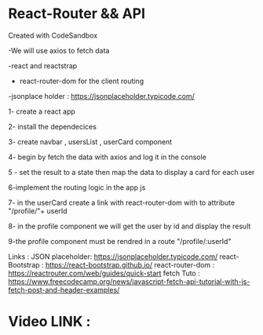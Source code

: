 # React-Router && API
Created with CodeSandbox


-We will use  axios to fetch data 


-react and reactstrap 


- react-router-dom for the client routing 


-jsonplace holder  : https://jsonplaceholder.typicode.com/


1- create a react app 

2- install the dependecices 

3- create navbar , usersList , userCard component 

4- begin by fetch the data with axios and log it in the console 

5 - set the result to a state then map the data to display a card for each user 

6-implement the routing logic in the app js 

7- in the userCard create a link with react-router-dom with to attribute "/profile/"+ userId 

8- in the profile component we will get the user by id and display the result 

9-the profile component must be rendred in a route "/profile/:userId" 


Links : 
JSON placeholder: https://jsonplaceholder.typicode.com/
react-Bootstrap : https://react-bootstrap.github.io/
react-router-dom : https://reactrouter.com/web/guides/quick-start
fetch Tuto :  https://www.freecodecamp.org/news/javascript-fetch-api-tutorial-with-js-fetch-post-and-header-examples/

# Video LINK : 
